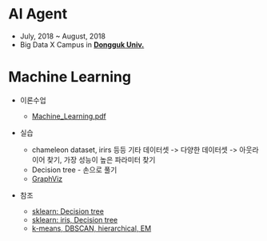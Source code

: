 # AI Agent

- July, 2018 ~ August, 2018
- Big Data X Campus in [**Dongguk Univ.**](http://www.dongguk.edu/mbs/kr/index.jsp)

# Machine Learning

- 이론수업
	- [Machine_Learning.pdf](./Machine_Learning.pdf)

- 실습
	- chameleon dataset, irirs 등등 기타 데이터셋 -> 다양한 데이터셋 -> 아웃라이어 찾기, 가장 성능이 높은 파라미터 찾기
	- Decision tree - 손으로 풀기
	- [GraphViz](https://graphviz.gitlab.io/_pages/Download/Download_windows.html)

- 참조
	- [sklearn: Decision tree](http://scikit-learn.org/stable/modules/tree.html)
	- [sklearn: iris, Decision tree](https://medium.com/@rnbrown/creating-and-visualizing-decision-trees-with-python-f8e8fa394176)
	- [k-means, DBSCAN, hierarchical, EM](http://scikit-learn.org/stable/modules/clustering.html#clustering)
